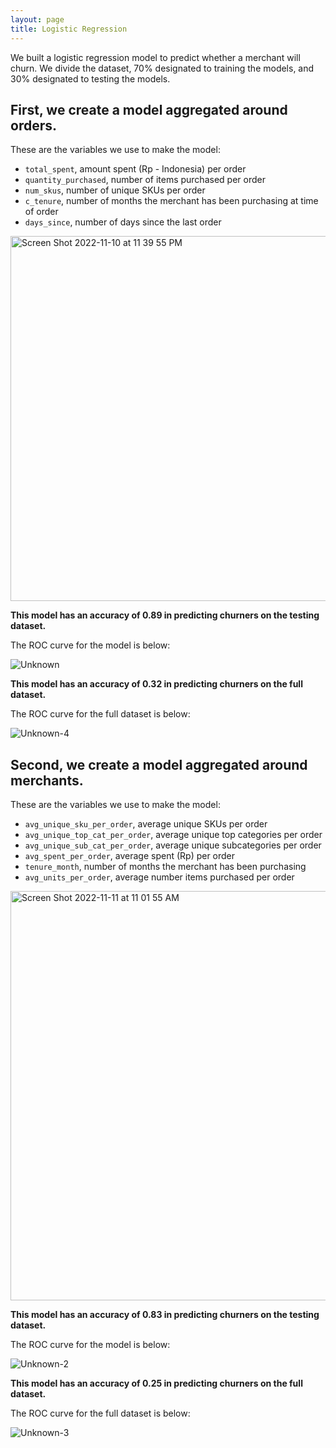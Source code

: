 ```yaml
---
layout: page
title: Logistic Regression
---
```


We built a logistic regression model to predict whether a merchant will churn. We divide the dataset, 70% designated to training the models, and 30% designated to testing the models.

## First, we create a model aggregated around orders. 

These are the variables we use to make the model:
- `total_spent`, amount spent (Rp - Indonesia) per order
- `quantity_purchased`, number of items purchased per order
- `num_skus`, number of unique SKUs per order
- `c_tenure`, number of months the merchant has been purchasing at time of order
- `days_since`, number of days since the last order


<img width="584" alt="Screen Shot 2022-11-10 at 11 39 55 PM" src="https://user-images.githubusercontent.com/78067504/201389957-288d583e-7827-4297-8587-9c6c60dadfcb.png">

**This model has an accuracy of 0.89 in predicting churners on the testing dataset.**

The ROC curve for the model is below:

![Unknown](https://user-images.githubusercontent.com/78067504/201390245-6c832f03-7932-4dcd-9971-d7c8fc046426.png)

**This model has an accuracy of 0.32 in predicting churners on the full dataset.**

The ROC curve for the full dataset is below:

![Unknown-4](https://user-images.githubusercontent.com/78067504/201496680-7e17ecff-2237-4bdd-b9c7-1016b2dc36b4.png)


## Second, we create a model aggregated around merchants.

These are the variables we use to make the model:
- `avg_unique_sku_per_order`, average unique SKUs per order
- `avg_unique_top_cat_per_order`, average unique top categories per order
- `avg_unique_sub_cat_per_order`, average unique subcategories per order 
- `avg_spent_per_order`, average spent (Rp) per order
- `tenure_month`, number of months the merchant has been purchasing
- `avg_units_per_order`, average number items purchased per order


<img width="655" alt="Screen Shot 2022-11-11 at 11 01 55 AM" src="https://user-images.githubusercontent.com/78067504/201392013-e00352a7-34bb-4e83-a8a1-cfde805b4818.png">

**This model has an accuracy of 0.83 in predicting churners on the testing dataset.**

The ROC curve for the model is below:

![Unknown-2](https://user-images.githubusercontent.com/78067504/201392455-cb5e534b-6f37-499d-8ec5-52caeb9cb245.png)


**This model has an accuracy of 0.25 in predicting churners on the full dataset.**

The ROC curve for the full dataset is below:

![Unknown-3](https://user-images.githubusercontent.com/78067504/201496718-0d22b37a-e1a5-4729-8c8a-d8941fff73f8.png)
